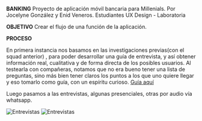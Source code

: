 
<b>BANKING</b>
Proyecto de aplicación móvil bancaria para Millenials.
Por Jocelyne González y Enid Veneros.
Estudiantes UX Design - Laboratoria


<b>OBJETIVO</b>
  Crear el flujo de una función de la aplicación. 


<b>PROCESO</b>

En primera instancia nos basamos en las investigaciones previas(con el squad anterior) , para poder desarrollar una guía de entrevista, y así obtener información real, cualitativa y de forma directa de los posibles usuarios. Al testearla con compañeras, notamos que no  era bueno tener una lista de preguntas, sino más bien tener claros los puntos a los que uno quiere llegar y eso tomarlo como guía, con un espíritu curioso.
<a href="https://drive.google.com/drive/folders/1V59xJNIjqSIiVomFk0rnL1w2Ee4O8PWq">Guía aquí </a>

Luego pasamos a las entrevistas, algunas presenciales, otras por audio vía whatsapp. 

![Entrevistas](https://github.com/naoangel/banking/blob/master/entrevista%20Nati.jpg)
![Entrevistas](https://github.com/naoangel/banking/blob/master/entrevista%20Tamara.jpg)









